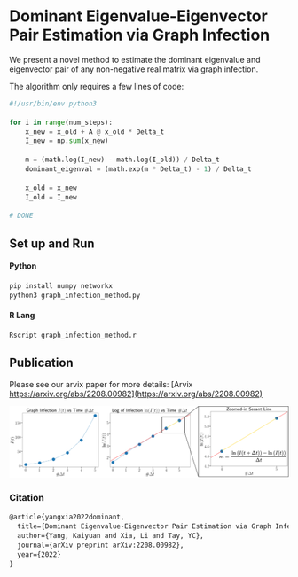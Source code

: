# Dominant Eigenvalue-Eigenvector Pair Estimation via Graph Infection

We present a novel method to estimate the dominant eigenvalue and eigenvector pair of any non-negative real matrix via graph infection.

The algorithm only requires a few lines of code:

```python
#!/usr/bin/env python3

for i in range(num_steps):
    x_new = x_old + A @ x_old * Delta_t
    I_new = np.sum(x_new)

    m = (math.log(I_new) - math.log(I_old)) / Delta_t
    dominant_eigenval = (math.exp(m * Delta_t) - 1) / Delta_t

    x_old = x_new
    I_old = I_new

# DONE
```

## Set up and Run

#### Python
```bash
pip install numpy networkx
python3 graph_infection_method.py
```

#### R Lang
```bash
Rscript graph_infection_method.r
```

## Publication

Please see our arvix paper for more details: 
[Arvix https://arxiv.org/abs/2208.00982](https://arxiv.org/abs/2208.00982)

![This is an image](./fig_overview.png)

### Citation

```latex
@article{yangxia2022dominant,
  title={Dominant Eigenvalue-Eigenvector Pair Estimation via Graph Infection},
  author={Yang, Kaiyuan and Xia, Li and Tay, YC},
  journal={arXiv preprint arXiv:2208.00982},
  year={2022}
}
```
